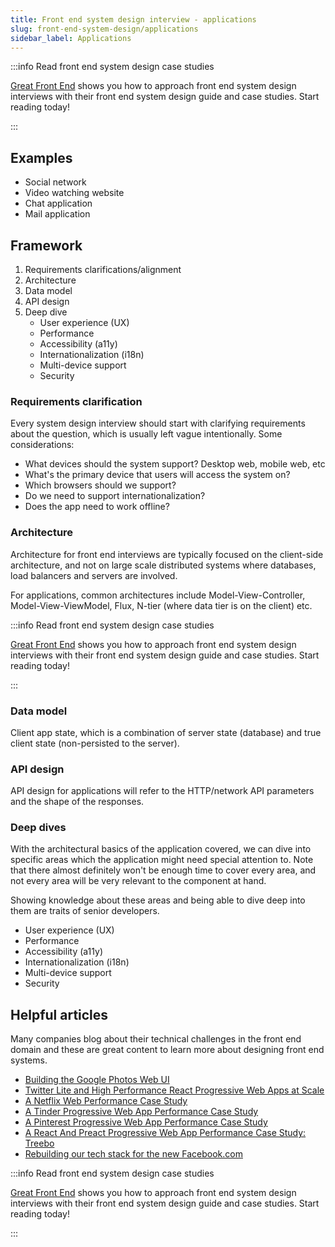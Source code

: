 ```yaml
---
title: Front end system design interview - applications
slug: front-end-system-design/applications
sidebar_label: Applications
---
```


:::info Read front end system design case studies

[Great Front End](https://www.greatfrontend.com/?fpr=frontendinterviewhandbook) shows you how to approach front end system design interviews with their front end system design guide and case studies. Start reading today!

:::


## Examples

- Social network
- Video watching website
- Chat application
- Mail application

## Framework

1. Requirements clarifications/alignment
1. Architecture
1. Data model
1. API design
1. Deep dive
   - User experience (UX)
   - Performance
   - Accessibility (a11y)
   - Internationalization (i18n)
   - Multi-device support
   - Security

### Requirements clarification

Every system design interview should start with clarifying requirements about the question, which is usually left vague intentionally. Some considerations:

- What devices should the system support? Desktop web, mobile web, etc
- What's the primary device that users will access the system on?
- Which browsers should we support?
- Do we need to support internationalization?
- Does the app need to work offline?

### Architecture

Architecture for front end interviews are typically focused on the client-side architecture, and not on large scale distributed systems where databases, load balancers and servers are involved.

For applications, common architectures include Model-View-Controller, Model-View-ViewModel, Flux, N-tier (where data tier is on the client) etc.

:::info Read front end system design case studies

[Great Front End](https://www.greatfrontend.com/?fpr=frontendinterviewhandbook) shows you how to approach front end system design interviews with their front end system design guide and case studies. Start reading today!

:::

### Data model

Client app state, which is a combination of server state (database) and true client state (non-persisted to the server).

### API design

API design for applications will refer to the HTTP/network API parameters and the shape of the responses.

### Deep dives

With the architectural basics of the application covered, we can dive into specific areas which the application might need special attention to. Note that there almost definitely won't be enough time to cover every area, and not every area will be very relevant to the component at hand.

Showing knowledge about these areas and being able to dive deep into them are traits of senior developers.

- User experience (UX)
- Performance
- Accessibility (a11y)
- Internationalization (i18n)
- Multi-device support
- Security

## Helpful articles

Many companies blog about their technical challenges in the front end domain and these are great content to learn more about designing front end systems.

- [Building the Google Photos Web UI](https://medium.com/google-design/google-photos-45b714dfbed1)
- [Twitter Lite and High Performance React Progressive Web Apps at Scale](https://medium.com/@paularmstrong/twitter-lite-and-high-performance-react-progressive-web-apps-at-scale-d28a00e780a3)
- [A Netflix Web Performance Case Study](https://medium.com/dev-channel/a-netflix-web-performance-case-study-c0bcde26a9d9)
- [A Tinder Progressive Web App Performance Case Study](https://medium.com/@addyosmani/a-tinder-progressive-web-app-performance-case-study-78919d98ece0)
- [A Pinterest Progressive Web App Performance Case Study](https://medium.com/dev-channel/a-pinterest-progressive-web-app-performance-case-study-3bd6ed2e6154)
- [A React And Preact Progressive Web App Performance Case Study: Treebo](https://medium.com/dev-channel/treebo-a-react-and-preact-progressive-web-app-performance-case-study-5e4f450d5299)
- [Rebuilding our tech stack for the new Facebook.com](https://engineering.fb.com/2020/05/08/web/facebook-redesign/)

:::info Read front end system design case studies

[Great Front End](https://www.greatfrontend.com/?fpr=frontendinterviewhandbook) shows you how to approach front end system design interviews with their front end system design guide and case studies. Start reading today!

:::
